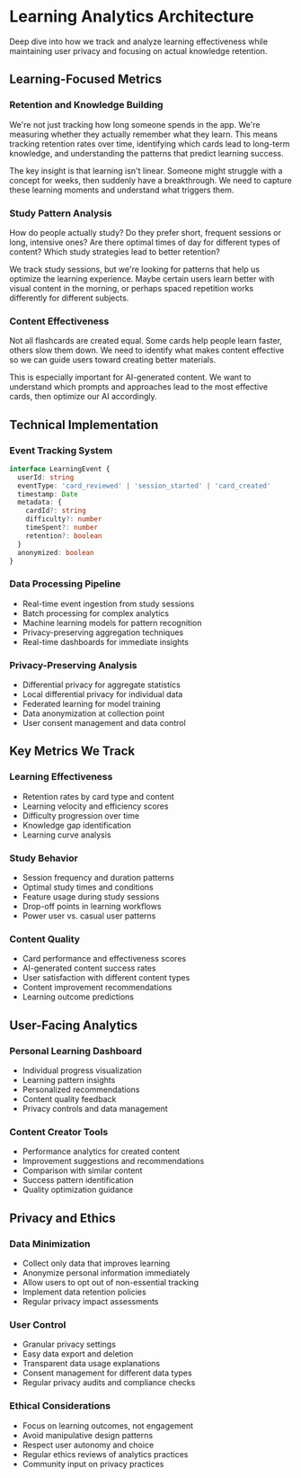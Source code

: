 # Learning Analytics Architecture

Deep dive into how we track and analyze learning effectiveness while maintaining user privacy and focusing on actual knowledge retention.

## Learning-Focused Metrics

### Retention and Knowledge Building
We're not just tracking how long someone spends in the app. We're measuring whether they actually remember what they learn. This means tracking retention rates over time, identifying which cards lead to long-term knowledge, and understanding the patterns that predict learning success.

The key insight is that learning isn't linear. Someone might struggle with a concept for weeks, then suddenly have a breakthrough. We need to capture these learning moments and understand what triggers them.

### Study Pattern Analysis
How do people actually study? Do they prefer short, frequent sessions or long, intensive ones? Are there optimal times of day for different types of content? Which study strategies lead to better retention?

We track study sessions, but we're looking for patterns that help us optimize the learning experience. Maybe certain users learn better with visual content in the morning, or perhaps spaced repetition works differently for different subjects.

### Content Effectiveness
Not all flashcards are created equal. Some cards help people learn faster, others slow them down. We need to identify what makes content effective so we can guide users toward creating better materials.

This is especially important for AI-generated content. We want to understand which prompts and approaches lead to the most effective cards, then optimize our AI accordingly.

## Technical Implementation

### Event Tracking System
```typescript
interface LearningEvent {
  userId: string
  eventType: 'card_reviewed' | 'session_started' | 'card_created'
  timestamp: Date
  metadata: {
    cardId?: string
    difficulty?: number
    timeSpent?: number
    retention?: boolean
  }
  anonymized: boolean
}
```

### Data Processing Pipeline
- Real-time event ingestion from study sessions
- Batch processing for complex analytics
- Machine learning models for pattern recognition
- Privacy-preserving aggregation techniques
- Real-time dashboards for immediate insights

### Privacy-Preserving Analysis
- Differential privacy for aggregate statistics
- Local differential privacy for individual data
- Federated learning for model training
- Data anonymization at collection point
- User consent management and data control

## Key Metrics We Track

### Learning Effectiveness
- Retention rates by card type and content
- Learning velocity and efficiency scores
- Difficulty progression over time
- Knowledge gap identification
- Learning curve analysis

### Study Behavior
- Session frequency and duration patterns
- Optimal study times and conditions
- Feature usage during study sessions
- Drop-off points in learning workflows
- Power user vs. casual user patterns

### Content Quality
- Card performance and effectiveness scores
- AI-generated content success rates
- User satisfaction with different content types
- Content improvement recommendations
- Learning outcome predictions

## User-Facing Analytics

### Personal Learning Dashboard
- Individual progress visualization
- Learning pattern insights
- Personalized recommendations
- Content quality feedback
- Privacy controls and data management

### Content Creator Tools
- Performance analytics for created content
- Improvement suggestions and recommendations
- Comparison with similar content
- Success pattern identification
- Quality optimization guidance

## Privacy and Ethics

### Data Minimization
- Collect only data that improves learning
- Anonymize personal information immediately
- Allow users to opt out of non-essential tracking
- Implement data retention policies
- Regular privacy impact assessments

### User Control
- Granular privacy settings
- Easy data export and deletion
- Transparent data usage explanations
- Consent management for different data types
- Regular privacy audits and compliance checks

### Ethical Considerations
- Focus on learning outcomes, not engagement
- Avoid manipulative design patterns
- Respect user autonomy and choice
- Regular ethics reviews of analytics practices
- Community input on privacy practices
